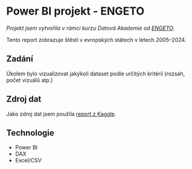 # Power BI projekt - ENGETO
*Projekt jsem vytvořila v rámci kurzu Datová Akademie od [ENGETO](https://engeto.cz/).*

Tento report zobrazuje štěstí v evropských státech v letech 2005–2024.

## Zadání
Úkolem bylo vizualizovat jakýkoli dataset podle určitých kritérií (rozsah, počet vizuálů atp.)

## Zdroj dat

Jako zdroj dat jsem použila [report z Kaggle](https://www.kaggle.com/datasets/jainaru/world-happiness-report-2024-yearly-updated).

## Technologie
- Power BI
- DAX
- Excel/CSV
